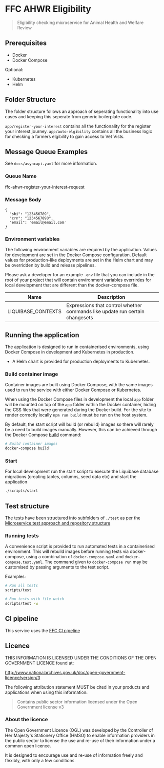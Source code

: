 # FFC AHWR Eligibility

> Eligibility checking microservice for Animal Health and Welfare Review

## Prerequisites

- Docker
- Docker Compose

Optional:

- Kubernetes
- Helm

## Folder Structure

The folder structure follows an approach of seperating functionality into use cases and keeping this 
seperate from generic boilerplate code.

`app/register-your-interest` contains all the functionality for the register your interest journey.
`app/auto-elgibility` contains all the business logic for checking a farmers elgibility to gain access to Vet Vists.

## Message Queue Examples

See `docs/asyncapi.yaml` for more information.

### Queue Name
ffc-ahwr-register-your-interest-request   

### Message Body


```
{
  "sbi": "123456789",
  "crn": "1234567890",
  "email": 'email@email.com'
}
```




### Environment variables

The following environment variables are required by the application.
Values for development are set in the Docker Compose configuration. Default
values for production-like deployments are set in the Helm chart and may be
overridden by build and release pipelines.

Please ask a developer for an example `.env` file that you can include in the root of your project that will contain environment variables overrirdes for local development that are different than the docker-compose file.

| Name                                  | Description                                                                                      |
| ----                                  | -----------                                                                                      |
| LIQUIBASE_CONTEXTS      | Expressions that control whether commands like update run certain changesets                                          |

## Running the application

The application is designed to run in containerised environments, using Docker
Compose in development and Kubernetes in production.

- A Helm chart is provided for production deployments to Kubernetes.

### Build container image

Container images are built using Docker Compose, with the same images used to
run the service with either Docker Compose or Kubernetes.

When using the Docker Compose files in development the local `app` folder will
be mounted on top of the `app` folder within the Docker container, hiding the
CSS files that were generated during the Docker build. For the site to render
correctly locally `npm run build` must be run on the host system.

By default, the start script will build (or rebuild) images so there will
rarely be a need to build images manually. However, this can be achieved
through the Docker Compose
[build](https://docs.docker.com/compose/reference/build/) command:

```sh
# Build container images
docker-compose build
```

### Start

For local development run the start script to execute the
Liquibase database migrations (creating tables, columns, seed data etc) and start the application

```sh
./scripts/start
```

## Test structure

The tests have been structured into subfolders of `./test` as per the
[Microservice test approach and repository structure](https://eaflood.atlassian.net/wiki/spaces/FPS/pages/1845396477/Microservice+test+approach+and+repository+structure)

### Running tests

A convenience script is provided to run automated tests in a containerised
environment. This will rebuild images before running tests via docker-compose,
using a combination of `docker-compose.yaml` and `docker-compose.test.yaml`.
The command given to `docker-compose run` may be customised by passing
arguments to the test script.

Examples:

```sh
# Run all tests
scripts/test

# Run tests with file watch
scripts/test -w
```

## CI pipeline

This service uses the [FFC CI pipeline](https://github.com/DEFRA/ffc-jenkins-pipeline-library)

## Licence

THIS INFORMATION IS LICENSED UNDER THE CONDITIONS OF THE OPEN GOVERNMENT
LICENCE found at:

<http://www.nationalarchives.gov.uk/doc/open-government-licence/version/3>

The following attribution statement MUST be cited in your products and
applications when using this information.

> Contains public sector information licensed under the Open Government license
> v3

### About the licence

The Open Government Licence (OGL) was developed by the Controller of Her
Majesty's Stationery Office (HMSO) to enable information providers in the
public sector to license the use and re-use of their information under a common
open licence.

It is designed to encourage use and re-use of information freely and flexibly,
with only a few conditions.
